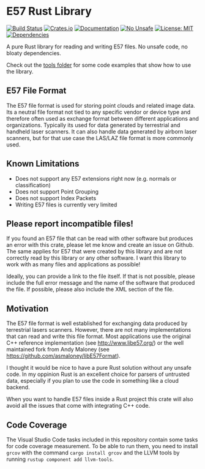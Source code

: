 # E57 Rust Library
[![Build Status](https://github.com/cry-inc/e57/workflows/CI/badge.svg)](https://github.com/cry-inc/e57/actions)
[![Crates.io](https://img.shields.io/crates/v/e57.svg)](https://crates.io/crates/e57)
[![Documentation](https://docs.rs/e57/badge.svg)](https://docs.rs/e57)
[![No Unsafe](https://img.shields.io/badge/unsafe-forbidden-brightgreen.svg)](https://doc.rust-lang.org/nomicon/meet-safe-and-unsafe.html)
[![License: MIT](https://img.shields.io/badge/License-MIT-blue.svg)](https://opensource.org/licenses/MIT)
[![Dependencies](https://deps.rs/repo/github/cry-inc/e57/status.svg)](https://deps.rs/repo/github/cry-inc/e57)

A pure Rust library for reading and writing E57 files. No unsafe code, no bloaty dependencies.

Check out the [tools folder](tools/) for some code examples that show how to use the library.

## E57 File Format
The E57 file format is used for storing point clouds and related image data.
Its a neutral file format not tied to any specific vendor or device type and therefore often used
as exchange format between different applications and organizations.
Typically its used for data generated by terrestrial and handheld laser scanners.
It can also handle data generated by airborn laser scanners,
but for that use case the LAS/LAZ file format is more commonly used.

## Known Limitations
* Does not support any E57 extensions right now (e.g. normals or classification)
* Does not support Point Grouping
* Does not support Index Packets
* Writing E57 files is currently very limited

## Please report incompatible files!
If you found an E57 file that can be read with other software but produces an error with this crate,
please let me know and create an issue on Github.
The same applies for E57 that were created by this library and are not correctly read by this library or any other software.
I want this library to work with as many files and applications as possible!

Ideally, you can provide a link to the file itself. If that is not possible,
please include the full error message and the name of the software that produced the file.
If possible, please also include the XML section of the file.

## Motivation
The E57 file format is well established for exchanging data produced by terrestrial lasers scanners.
However, there are not many implementations that can read and write this file format.
Most applications use the original C++ reference implementation (see http://www.libe57.org/)
or the well maintained fork from Andy Maloney (see https://github.com/asmaloney/libE57Format).

I thought it would be nice to have a pure Rust solution without any unsafe code.
In my oppinion Rust is an excellent choice for parsers of untrusted data,
especially if you plan to use the code in something like a cloud backend.

When you want to handle E57 files inside a Rust project this crate will also avoid
all the issues that come with integrating C++ code.

## Code Coverage
The Visual Studio Code tasks included in this repository contain some tasks for code coverage measurement.
To be able to run them, you need to install `grcov` with the command `cargo install grcov` and the
LLVM tools by running `rustup component add llvm-tools`.
